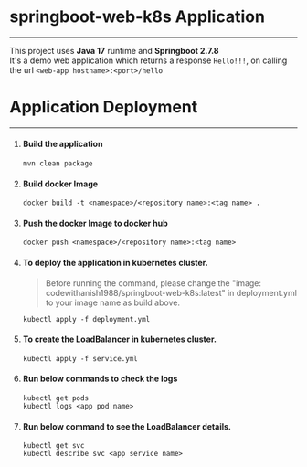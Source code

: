 # springboot-web-k8s Application
***

This project uses **Java 17** runtime and **Springboot 2.7.8**    
It's a demo web application which returns a response `Hello!!!`, on calling the url `<web-app hostname>:<port>/hello`

# Application Deployment
***
1. #### Build the application 
   `mvn clean package`

2. #### Build docker Image  
   `docker build -t <namespace>/<repository name>:<tag name> .`  

3. #### Push the docker Image to docker hub 
   `docker push <namespace>/<repository name>:<tag name>`

4. #### To deploy the application in kubernetes cluster.
   
    > Before running the command, please change the "image: codewithanish1988/springboot-web-k8s:latest" in deployment.yml to your image name as build above.  

   `kubectl apply -f deployment.yml`
 
5. #### To create the LoadBalancer in kubernetes cluster.
   `kubectl apply -f service.yml`

6. #### Run below commands to check the logs
   `kubectl get pods`   
   `kubectl logs <app pod name>`

9. #### Run below command to see the LoadBalancer details.
   `kubectl get svc`   
   `kubectl describe svc <app service name>`  

